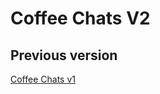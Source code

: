 # Coffee Chats V2

## Previous version

[Coffee Chats v1](https://github.com/joannajjliu/coffee-chats)